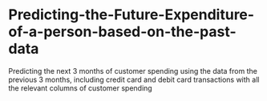 # Predicting-the-Future-Expenditure-of-a-person-based-on-the-past-data

Predicting the next 3 months of customer spending using the data from the previous 3 months, including credit card and debit card transactions with all the relevant columns of customer spending
 
